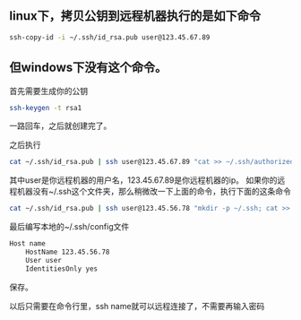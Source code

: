 ## linux下，拷贝公钥到远程机器执行的是如下命令

```bash
ssh-copy-id -i ~/.ssh/id_rsa.pub user@123.45.67.89
```



## 但windows下没有这个命令。

首先需要生成你的公钥

```bash
ssh-keygen -t rsa1

```

一路回车，之后就创建完了。

之后执行

```bash
cat ~/.ssh/id_rsa.pub | ssh user@123.45.67.89 "cat >> ~/.ssh/authorized_keys"
```



其中user是你远程机器的用户名，123.45.67.89是你远程机器的ip。
如果你的远程机器没有~/.ssh这个文件夹，那么稍微改一下上面的命令，执行下面的这条命令

```bash
cat ~/.ssh/id_rsa.pub | ssh user@123.45.56.78 "mkdir -p ~/.ssh; cat >> ~/.ssh/authorized_keys"
```





最后编写本地的~/.ssh/config文件

````bash
Host name
	HostName 123.45.56.78
	User user
	IdentitiesOnly yes
````

保存。

以后只需要在命令行里，ssh name就可以远程连接了，不需要再输入密码